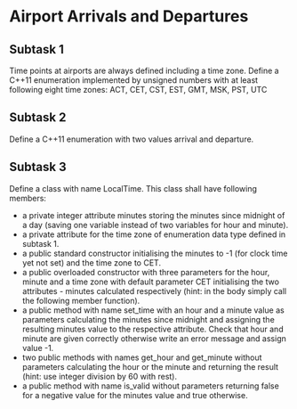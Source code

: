 # Airport Arrivals and Departures

## Subtask 1
Time points at airports are always defined including a time zone.
Define a C++11 enumeration implemented by unsigned numbers with at least following eight time zones: ACT, CET, CST, EST, GMT, MSK, PST, UTC 

## Subtask 2
Define a C++11 enumeration with two values arrival and departure.

## Subtask 3
Define a class with name LocalTime. This class shall have following members:
* a private integer attribute minutes storing the minutes since midnight of a day (saving one variable instead of two variables for hour and minute).
* a private attribute for the time zone of enumeration data type defined in subtask 1.
* a public standard constructor initialising the minutes to -1 (for clock time yet not set) and the time zone to CET.
* a public overloaded constructor with three parameters for the hour, minute and a time zone with default parameter CET initialising the two attributes - minutes calculated  respectively (hint: in the body simply call the following member function).
* a public method with name set_time with an hour and a minute value as parameters calculating the minutes since midnight and assigning the resulting minutes value to the respective attribute. Check that hour and minute are given correctly otherwise write an error message and assign value -1.
* two public methods with names get_hour and get_minute without parameters calculating the hour or the minute and returning the result (hint: use integer division by 60 with rest).
* a public method with name is_valid without parameters returning false for a negative value for the minutes value and true otherwise.
